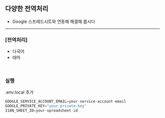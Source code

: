 ## 다양한 전역처리 
- Google 스프레드시트와 연동해 해결해 봅시다 

----
### [전역처리]
- 다국어 
- 테마 

<br/>

### 실행

.env.local 추가
```typescript
GOOGLE_SERVICE_ACCOUNT_EMAIL=your-service-account-email
GOOGLE_PRIVATE_KEY="your-private-key"
I18N_SHEET_ID=your-spreadsheet-id
```



